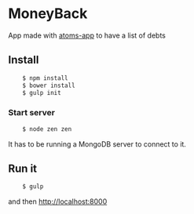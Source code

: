 # MoneyBack
App made with [atoms-app](https://github.com/tapquo/atoms-app) to have a list of debts

## Install

```bash
	$ npm install
	$ bower install
	$ gulp init
```

### Start server

```bash
	$ node zen zen
```

It has to be running a MongoDB server to connect to it.

## Run it

```bash
	$ gulp
```

and then <a href="http://localhost:8000">http://localhost:8000</a>

